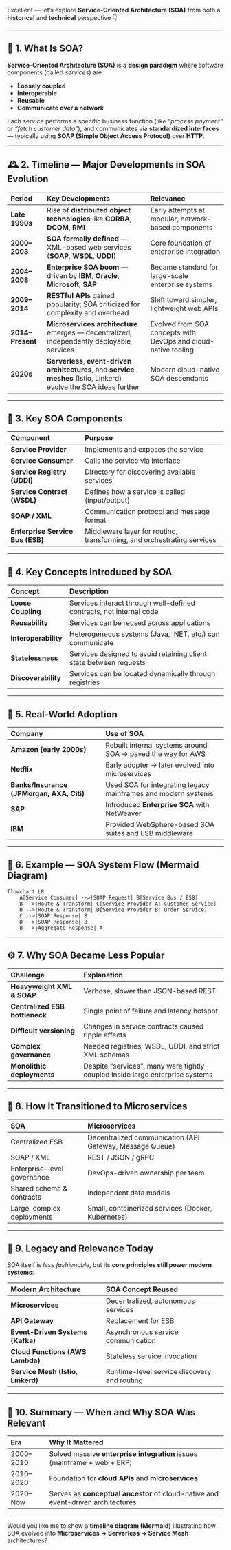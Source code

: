 Excellent — let’s explore **Service-Oriented Architecture (SOA)** from both a **historical** and **technical** perspective 👇

---

## 🧭 1. What Is SOA?

**Service-Oriented Architecture (SOA)** is a **design paradigm** where software components (called *services*) are:

* **Loosely coupled**
* **Interoperable**
* **Reusable**
* **Communicate over a network**

Each service performs a specific business function (like *“process payment”* or *“fetch customer data”*), and communicates via **standardized interfaces** — typically using **SOAP (Simple Object Access Protocol)** over **HTTP**.

---

## 🕰️ 2. Timeline — Major Developments in SOA Evolution

| Period           | Key Developments                                                                                                     | Relevance                                                      |
| :--------------- | :------------------------------------------------------------------------------------------------------------------- | :------------------------------------------------------------- |
| **Late 1990s**   | Rise of **distributed object technologies** like **CORBA**, **DCOM**, **RMI**                                        | Early attempts at modular, network-based components            |
| **2000–2003**    | **SOA formally defined** — XML-based web services (**SOAP**, **WSDL**, **UDDI**)                                     | Core foundation of enterprise integration                      |
| **2004–2008**    | **Enterprise SOA boom** — driven by **IBM**, **Oracle**, **Microsoft**, **SAP**                                      | Became standard for large-scale enterprise systems             |
| **2009–2014**    | **RESTful APIs** gained popularity; SOA criticized for complexity and overhead                                       | Shift toward simpler, lightweight web APIs                     |
| **2014–Present** | **Microservices architecture** emerges — decentralized, independently deployable services                            | Evolved from SOA concepts with DevOps and cloud-native tooling |
| **2020s**        | **Serverless**, **event-driven architectures**, and **service meshes** (Istio, Linkerd) evolve the SOA ideas further | Modern cloud-native SOA descendants                            |

---

## 🧩 3. Key SOA Components

| Component                        | Purpose                                                                |
| :------------------------------- | :--------------------------------------------------------------------- |
| **Service Provider**             | Implements and exposes the service                                     |
| **Service Consumer**             | Calls the service via interface                                        |
| **Service Registry (UDDI)**      | Directory for discovering available services                           |
| **Service Contract (WSDL)**      | Defines how a service is called (input/output)                         |
| **SOAP / XML**                   | Communication protocol and message format                              |
| **Enterprise Service Bus (ESB)** | Middleware layer for routing, transforming, and orchestrating services |

---

## 🧠 4. Key Concepts Introduced by SOA

| Concept              | Description                                                         |
| :------------------- | :------------------------------------------------------------------ |
| **Loose Coupling**   | Services interact through well-defined contracts, not internal code |
| **Reusability**      | Services can be reused across applications                          |
| **Interoperability** | Heterogeneous systems (Java, .NET, etc.) can communicate            |
| **Statelessness**    | Services designed to avoid retaining client state between requests  |
| **Discoverability**  | Services can be located dynamically through registries              |

---

## 🏢 5. Real-World Adoption

| Company                                   | Use of SOA                                                    |
| :---------------------------------------- | :------------------------------------------------------------ |
| **Amazon (early 2000s)**                  | Rebuilt internal systems around SOA → paved the way for AWS   |
| **Netflix**                               | Early adopter → later evolved into microservices              |
| **Banks/Insurance (JPMorgan, AXA, Citi)** | Used SOA for integrating legacy mainframes and modern systems |
| **SAP**                                   | Introduced **Enterprise SOA** with NetWeaver                  |
| **IBM**                                   | Provided WebSphere-based SOA suites and ESB middleware        |

---

## 🧮 6. Example — SOA System Flow (Mermaid Diagram)

```mermaid
flowchart LR
    A[Service Consumer] -->|SOAP Request| B[Service Bus / ESB]
    B -->|Route & Transform| C[Service Provider A: Customer Service]
    B -->|Route & Transform| D[Service Provider B: Order Service]
    C -->|SOAP Response| B
    D -->|SOAP Response| B
    B -->|Aggregate Response| A
```

---

## ⚙️ 7. Why SOA Became Less Popular

| Challenge                      | Explanation                                                                   |
| :----------------------------- | :---------------------------------------------------------------------------- |
| **Heavyweight XML & SOAP**     | Verbose, slower than JSON-based REST                                          |
| **Centralized ESB bottleneck** | Single point of failure and latency hotspot                                   |
| **Difficult versioning**       | Changes in service contracts caused ripple effects                            |
| **Complex governance**         | Needed registries, WSDL, UDDI, and strict XML schemas                         |
| **Monolithic deployments**     | Despite “services”, many were tightly coupled inside large enterprise systems |

---

## 🔁 8. How It Transitioned to Microservices

| SOA                         | Microservices                                            |
| :-------------------------- | :------------------------------------------------------- |
| Centralized ESB             | Decentralized communication (API Gateway, Message Queue) |
| SOAP / XML                  | REST / JSON / gRPC                                       |
| Enterprise-level governance | DevOps-driven ownership per team                         |
| Shared schema & contracts   | Independent data models                                  |
| Large, complex deployments  | Small, containerized services (Docker, Kubernetes)       |

---

## 🚀 9. Legacy and Relevance Today

SOA itself is *less fashionable*, but its **core principles still power modern systems**:

| Modern Architecture               | SOA Concept Reused                          |
| :-------------------------------- | :------------------------------------------ |
| **Microservices**                 | Decentralized, autonomous services          |
| **API Gateway**                   | Replacement for ESB                         |
| **Event-Driven Systems (Kafka)**  | Asynchronous service communication          |
| **Cloud Functions (AWS Lambda)**  | Stateless service invocation                |
| **Service Mesh (Istio, Linkerd)** | Runtime-level service discovery and routing |

---

## 🧭 10. Summary — When and Why SOA Was Relevant

| Era       | Why It Mattered                                                                  |
| :-------- | :------------------------------------------------------------------------------- |
| 2000–2010 | Solved massive **enterprise integration** issues (mainframe + web + ERP)         |
| 2010–2020 | Foundation for **cloud APIs** and **microservices**                              |
| 2020–Now  | Serves as **conceptual ancestor** of cloud-native and event-driven architectures |

---

Would you like me to show a **timeline diagram (Mermaid)** illustrating how SOA evolved into **Microservices → Serverless → Service Mesh** architectures?
